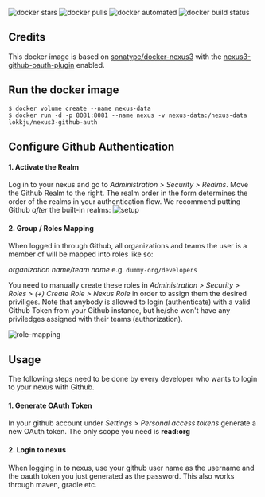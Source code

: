 ![docker stars](https://img.shields.io/docker/stars/lokkju/nexus3-github-auth.svg)
![docker pulls](https://img.shields.io/docker/pulls/lokkju/nexus3-github-auth.svg)
![docker automated](https://img.shields.io/docker/automated/lokkju/nexus3-github-auth.svg)
![docker build status](https://img.shields.io/docker/build/lokkju/nexus3-github-auth.svg)

## Credits
This docker image is based on [sonatype/docker-nexus3](https://github.com/sonatype/docker-nexus3) with the [nexus3-github-oauth-plugin](https://github.com/larscheid-schmitzhermes/nexus3-github-oauth-plugin/) enabled.

## Run the docker image
```
$ docker volume create --name nexus-data
$ docker run -d -p 8081:8081 --name nexus -v nexus-data:/nexus-data lokkju/nexus3-github-auth
```

## Configure Github Authentication

#### 1. Activate the Realm
Log in to your nexus and go to _Administration > Security > Realms_. Move the Github Realm to the right. The realm order in the form determines the order of the realms in your authentication flow. We recommend putting Github _after_ the built-in realms:
![setup](https://github.com/larscheid-schmitzhermes/nexus3-github-oauth-plugin/raw/master/setup.png)

#### 2. Group / Roles Mapping
When logged in through Github, all organizations and teams the user is a member of will be mapped into roles like so:

_organization name/team name_ e.g. `dummy-org/developers`

You need to manually create these roles in _Administration > Security > Roles > (+) Create Role > Nexus Role_ in order to assign them the desired priviliges. Note that anybody is allowed to login (authenticate) with a valid Github Token from your Github instance, but he/she won't have any priviledges assigned with their teams (authorization).

![role-mapping](https://github.com/larscheid-schmitzhermes/nexus3-github-oauth-plugin/raw/master/role-mapping.png)

## Usage

The following steps need to be done by every developer who wants to login to your nexus with Github.
#### 1. Generate OAuth Token
 
In your github account under _Settings > Personal access tokens_ generate a new OAuth token. The only scope you need is **read:org** 

#### 2. Login to nexus

When logging in to nexus, use your github user name as the username and the oauth token you just generated as the password.
This also works through maven, gradle etc.
